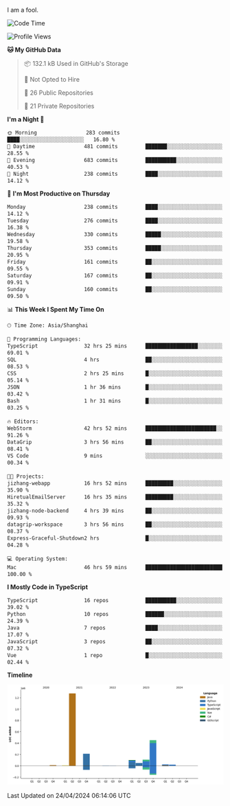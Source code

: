 I am a fool.

<!--START_SECTION:waka-->
![Code Time](http://img.shields.io/badge/Code%20Time-1%2C376%20hrs%204%20mins-blue)

![Profile Views](http://img.shields.io/badge/Profile%20Views-7-blue)

**🐱 My GitHub Data** 

> 📦 132.1 kB Used in GitHub's Storage 
 > 
> 🚫 Not Opted to Hire
 > 
> 📜 26 Public Repositories 
 > 
> 🔑 21 Private Repositories 
 > 
**I'm a Night 🦉** 

```text
🌞 Morning                283 commits         ████░░░░░░░░░░░░░░░░░░░░░   16.80 % 
🌆 Daytime                481 commits         ███████░░░░░░░░░░░░░░░░░░   28.55 % 
🌃 Evening                683 commits         ██████████░░░░░░░░░░░░░░░   40.53 % 
🌙 Night                  238 commits         ████░░░░░░░░░░░░░░░░░░░░░   14.12 % 
```
📅 **I'm Most Productive on Thursday** 

```text
Monday                   238 commits         ████░░░░░░░░░░░░░░░░░░░░░   14.12 % 
Tuesday                  276 commits         ████░░░░░░░░░░░░░░░░░░░░░   16.38 % 
Wednesday                330 commits         █████░░░░░░░░░░░░░░░░░░░░   19.58 % 
Thursday                 353 commits         █████░░░░░░░░░░░░░░░░░░░░   20.95 % 
Friday                   161 commits         ██░░░░░░░░░░░░░░░░░░░░░░░   09.55 % 
Saturday                 167 commits         ██░░░░░░░░░░░░░░░░░░░░░░░   09.91 % 
Sunday                   160 commits         ██░░░░░░░░░░░░░░░░░░░░░░░   09.50 % 
```


📊 **This Week I Spent My Time On** 

```text
🕑︎ Time Zone: Asia/Shanghai

💬 Programming Languages: 
TypeScript               32 hrs 25 mins      █████████████████░░░░░░░░   69.01 % 
SQL                      4 hrs               ██░░░░░░░░░░░░░░░░░░░░░░░   08.53 % 
CSS                      2 hrs 25 mins       █░░░░░░░░░░░░░░░░░░░░░░░░   05.14 % 
JSON                     1 hr 36 mins        █░░░░░░░░░░░░░░░░░░░░░░░░   03.42 % 
Bash                     1 hr 31 mins        █░░░░░░░░░░░░░░░░░░░░░░░░   03.25 % 

🔥 Editors: 
WebStorm                 42 hrs 52 mins      ███████████████████████░░   91.26 % 
DataGrip                 3 hrs 56 mins       ██░░░░░░░░░░░░░░░░░░░░░░░   08.41 % 
VS Code                  9 mins              ░░░░░░░░░░░░░░░░░░░░░░░░░   00.34 % 

🐱‍💻 Projects: 
jizhang-webapp           16 hrs 52 mins      █████████░░░░░░░░░░░░░░░░   35.90 % 
HiretualEmailServer      16 hrs 35 mins      █████████░░░░░░░░░░░░░░░░   35.32 % 
jizhang-node-backend     4 hrs 39 mins       ██░░░░░░░░░░░░░░░░░░░░░░░   09.93 % 
datagrip-workspace       3 hrs 56 mins       ██░░░░░░░░░░░░░░░░░░░░░░░   08.37 % 
Express-Graceful-Shutdown2 hrs               █░░░░░░░░░░░░░░░░░░░░░░░░   04.28 % 

💻 Operating System: 
Mac                      46 hrs 59 mins      █████████████████████████   100.00 % 
```

**I Mostly Code in TypeScript** 

```text
TypeScript               16 repos            ██████████░░░░░░░░░░░░░░░   39.02 % 
Python                   10 repos            ██████░░░░░░░░░░░░░░░░░░░   24.39 % 
Java                     7 repos             ████░░░░░░░░░░░░░░░░░░░░░   17.07 % 
JavaScript               3 repos             ██░░░░░░░░░░░░░░░░░░░░░░░   07.32 % 
Vue                      1 repo              █░░░░░░░░░░░░░░░░░░░░░░░░   02.44 % 
```



**Timeline**

![Lines of Code chart](https://raw.githubusercontent.com/VeejaLiu/VeejaLiu/master/assets/bar_graph.png)


 Last Updated on 24/04/2024 06:14:06 UTC
<!--END_SECTION:waka-->
